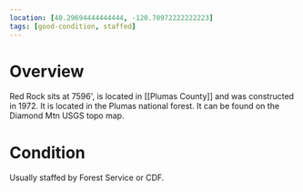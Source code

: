 ```yaml
---
location: [40.29694444444444, -120.70972222222223]
tags: [good-condition, staffed]
---
```


# Overview

Red Rock sits at 7596', is located in [[Plumas County]] and was constructed in 1972. It is located in the Plumas national forest. It can be found on the Diamond Mtn USGS topo map.

# Condition

Usually staffed by Forest Service or CDF.